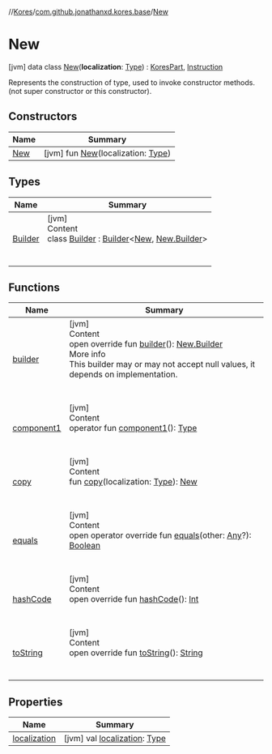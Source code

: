 //[Kores](../../index.md)/[com.github.jonathanxd.kores.base](../index.md)/[New](index.md)



# New  
 [jvm] data class [New](index.md)(**localization**: [Type](https://docs.oracle.com/javase/8/docs/api/java/lang/reflect/Type.html)) : [KoresPart](../../com.github.jonathanxd.kores/-kores-part/index.md), [Instruction](../../com.github.jonathanxd.kores/-instruction/index.md)

Represents the construction of type, used to invoke constructor methods. (not super constructor or this constructor).

   


## Constructors  
  
|  Name|  Summary| 
|---|---|
| <a name="com.github.jonathanxd.kores.base/New/New/#java.lang.reflect.Type/PointingToDeclaration/"></a>[New](-new.md)| <a name="com.github.jonathanxd.kores.base/New/New/#java.lang.reflect.Type/PointingToDeclaration/"></a> [jvm] fun [New](-new.md)(localization: [Type](https://docs.oracle.com/javase/8/docs/api/java/lang/reflect/Type.html))   <br>


## Types  
  
|  Name|  Summary| 
|---|---|
| <a name="com.github.jonathanxd.kores.base/New.Builder///PointingToDeclaration/"></a>[Builder](-builder/index.md)| <a name="com.github.jonathanxd.kores.base/New.Builder///PointingToDeclaration/"></a>[jvm]  <br>Content  <br>class [Builder](-builder/index.md) : [Builder](../../com.github.jonathanxd.kores.builder/-builder/index.md)<[New](index.md), [New.Builder](-builder/index.md)>   <br><br><br>


## Functions  
  
|  Name|  Summary| 
|---|---|
| <a name="com.github.jonathanxd.kores.base/New/builder/#/PointingToDeclaration/"></a>[builder](builder.md)| <a name="com.github.jonathanxd.kores.base/New/builder/#/PointingToDeclaration/"></a>[jvm]  <br>Content  <br>open override fun [builder](builder.md)(): [New.Builder](-builder/index.md)  <br>More info  <br>This builder may or may not accept null values, it depends on implementation.  <br><br><br>
| <a name="com.github.jonathanxd.kores.base/New/component1/#/PointingToDeclaration/"></a>[component1](component1.md)| <a name="com.github.jonathanxd.kores.base/New/component1/#/PointingToDeclaration/"></a>[jvm]  <br>Content  <br>operator fun [component1](component1.md)(): [Type](https://docs.oracle.com/javase/8/docs/api/java/lang/reflect/Type.html)  <br><br><br>
| <a name="com.github.jonathanxd.kores.base/New/copy/#java.lang.reflect.Type/PointingToDeclaration/"></a>[copy](copy.md)| <a name="com.github.jonathanxd.kores.base/New/copy/#java.lang.reflect.Type/PointingToDeclaration/"></a>[jvm]  <br>Content  <br>fun [copy](copy.md)(localization: [Type](https://docs.oracle.com/javase/8/docs/api/java/lang/reflect/Type.html)): [New](index.md)  <br><br><br>
| <a name="kotlin/Any/equals/#kotlin.Any?/PointingToDeclaration/"></a>[equals](../../com.github.jonathanxd.kores.util/-simple-resolver/index.md#%5Bkotlin%2FAny%2Fequals%2F%23kotlin.Any%3F%2FPointingToDeclaration%2F%5D%2FFunctions%2F-1211764316)| <a name="kotlin/Any/equals/#kotlin.Any?/PointingToDeclaration/"></a>[jvm]  <br>Content  <br>open operator override fun [equals](../../com.github.jonathanxd.kores.util/-simple-resolver/index.md#%5Bkotlin%2FAny%2Fequals%2F%23kotlin.Any%3F%2FPointingToDeclaration%2F%5D%2FFunctions%2F-1211764316)(other: [Any](https://kotlinlang.org/api/latest/jvm/stdlib/kotlin/-any/index.html)?): [Boolean](https://kotlinlang.org/api/latest/jvm/stdlib/kotlin/-boolean/index.html)  <br><br><br>
| <a name="kotlin/Any/hashCode/#/PointingToDeclaration/"></a>[hashCode](../../com.github.jonathanxd.kores.util/-simple-resolver/index.md#%5Bkotlin%2FAny%2FhashCode%2F%23%2FPointingToDeclaration%2F%5D%2FFunctions%2F-1211764316)| <a name="kotlin/Any/hashCode/#/PointingToDeclaration/"></a>[jvm]  <br>Content  <br>open override fun [hashCode](../../com.github.jonathanxd.kores.util/-simple-resolver/index.md#%5Bkotlin%2FAny%2FhashCode%2F%23%2FPointingToDeclaration%2F%5D%2FFunctions%2F-1211764316)(): [Int](https://kotlinlang.org/api/latest/jvm/stdlib/kotlin/-int/index.html)  <br><br><br>
| <a name="kotlin/Any/toString/#/PointingToDeclaration/"></a>[toString](../../com.github.jonathanxd.kores.util/-simple-resolver/index.md#%5Bkotlin%2FAny%2FtoString%2F%23%2FPointingToDeclaration%2F%5D%2FFunctions%2F-1211764316)| <a name="kotlin/Any/toString/#/PointingToDeclaration/"></a>[jvm]  <br>Content  <br>open override fun [toString](../../com.github.jonathanxd.kores.util/-simple-resolver/index.md#%5Bkotlin%2FAny%2FtoString%2F%23%2FPointingToDeclaration%2F%5D%2FFunctions%2F-1211764316)(): [String](https://kotlinlang.org/api/latest/jvm/stdlib/kotlin/-string/index.html)  <br><br><br>


## Properties  
  
|  Name|  Summary| 
|---|---|
| <a name="com.github.jonathanxd.kores.base/New/localization/#/PointingToDeclaration/"></a>[localization](localization.md)| <a name="com.github.jonathanxd.kores.base/New/localization/#/PointingToDeclaration/"></a> [jvm] val [localization](localization.md): [Type](https://docs.oracle.com/javase/8/docs/api/java/lang/reflect/Type.html)   <br>

